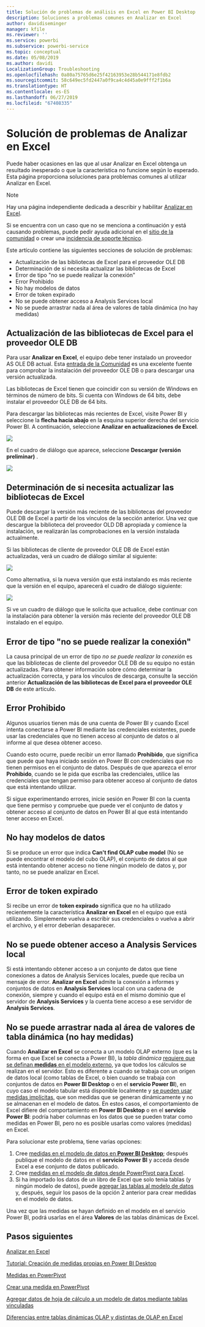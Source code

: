 ```yaml
---
title: Solución de problemas de análisis en Excel en Power BI Desktop
description: Soluciones a problemas comunes en Analizar en Excel
author: davidiseminger
manager: kfile
ms.reviewer: ''
ms.service: powerbi
ms.subservice: powerbi-service
ms.topic: conceptual
ms.date: 05/08/2019
ms.author: davidi
LocalizationGroup: Troubleshooting
ms.openlocfilehash: 0a80a75765d6e25f42163953e28b544171e8fdb2
ms.sourcegitcommit: 58c649ec5fd2447a0f9ca4c4d45a0e9fff2f1b6a
ms.translationtype: HT
ms.contentlocale: es-ES
ms.lasthandoff: 06/27/2019
ms.locfileid: "67408335"
---
```

# <a name="troubleshooting-analyze-in-excel"></a>Solución de problemas de Analizar en Excel

Puede haber ocasiones en las que al usar Analizar en Excel obtenga un resultado inesperado o que la característica no funcione según lo esperado. Esta página proporciona soluciones para problemas comunes al utilizar Analizar en Excel.

> [!NOTE]
> Hay una página independiente dedicada a describir y habilitar [Analizar en Excel](service-analyze-in-excel.md).
> 
> Si se encuentra con un caso que no se menciona a continuación y está causando problemas, puede pedir ayuda adicional en el [sitio de la comunidad](http://community.powerbi.com/) o crear una [incidencia de soporte técnico](https://powerbi.microsoft.com/support/).
> 
> 

Este artículo contiene las siguientes secciones de solución de problemas:

* Actualización de las bibliotecas de Excel para el proveedor OLE DB
* Determinación de si necesita actualizar las bibliotecas de Excel
* Error de tipo "no se puede realizar la conexión"
* Error Prohibido
* No hay modelos de datos
* Error de token expirado
* No se puede obtener acceso a Analysis Services local
* No se puede arrastrar nada al área de valores de tabla dinámica (no hay medidas)

## <a name="update-excel-libraries-for-the-ole-db-provider"></a>Actualización de las bibliotecas de Excel para el proveedor OLE DB
Para usar **Analizar en Excel**, el equipo debe tener instalado un proveedor AS OLE DB actual. Esta [entrada de la Comunidad](http://community.powerbi.com/t5/Service/Analyze-in-Excel-Initialization-of-the-data-source-failed/m-p/30837#M8081) es una excelente fuente para comprobar la instalación del proveedor OLE DB o para descargar una versión actualizada.

Las bibliotecas de Excel tienen que coincidir con su versión de Windows en términos de número de bits. Si cuenta con Windows de 64 bits, debe instalar el proveedor OLE DB de 64 bits.

Para descargar las bibliotecas más recientes de Excel, visite Power BI y seleccione la **flecha hacia abajo** en la esquina superior derecha del servicio Power BI. A continuación, seleccione **Analizar en actualizaciones de Excel**.

![](media/desktop-troubleshooting-analyze-in-excel/tshoot-analyze-excel_1.png)

En el cuadro de diálogo que aparece, seleccione **Descargar (versión preliminar)** .

![](media/desktop-troubleshooting-analyze-in-excel/tshoot-analyze-excel_2.png)

## <a name="determining-whether-you-need-to-update-your-excel-libraries"></a>Determinación de si necesita actualizar las bibliotecas de Excel
Puede descargar la versión más reciente de las bibliotecas del proveedor OLE DB de Excel a partir de los vínculos de la sección anterior. Una vez que descargue la biblioteca del proveedor OLD DB apropiada y comience la instalación, se realizarán las comprobaciones en la versión instalada actualmente.

Si las bibliotecas de cliente de proveedor OLE DB de Excel están actualizadas, verá un cuadro de diálogo similar al siguiente:

![](media/desktop-troubleshooting-analyze-in-excel/troubleshoot-analyze-excel_3.png)

Como alternativa, si la nueva versión que está instalando es más reciente que la versión en el equipo, aparecerá el cuadro de diálogo siguiente:

![](media/desktop-troubleshooting-analyze-in-excel/troubleshoot-analyze-excel_2.png)

Si ve un cuadro de diálogo que le solicita que actualice, debe continuar con la instalación para obtener la versión más reciente del proveedor OLE DB instalado en el equipo.

## <a name="connection-cannot-be-made-error"></a>Error de tipo "no se puede realizar la conexión"
La causa principal de un error de tipo *no se puede realizar la conexión* es que las bibliotecas de cliente del proveedor OLE DB de su equipo no están actualizadas. Para obtener información sobre cómo determinar la actualización correcta, y para los vínculos de descarga, consulte la sección anterior **Actualización de las bibliotecas de Excel para el proveedor OLE DB** de este artículo.

## <a name="forbidden-error"></a>Error Prohibido
Algunos usuarios tienen más de una cuenta de Power BI y cuando Excel intenta conectarse a Power BI mediante las credenciales existentes, puede usar las credenciales que no tienen acceso al conjunto de datos o al informe al que desea obtener acceso.

Cuando esto ocurre, puede recibir un error llamado **Prohibido**, que significa que puede que haya iniciado sesión en Power BI con credenciales que no tienen permisos en el conjunto de datos. Después de que aparezca el error **Prohibido**, cuando se le pida que escriba las credenciales, utilice las credenciales que tengan permiso para obtener acceso al conjunto de datos que está intentando utilizar.

Si sigue experimentando errores, inicie sesión en Power BI con la cuenta que tiene permiso y compruebe que puede ver el conjunto de datos y obtener acceso al conjunto de datos en Power BI al que está intentando tener acceso en Excel.

## <a name="no-data-models"></a>No hay modelos de datos
Si se produce un error que indica **Can't find OLAP cube model** (No se puede encontrar el modelo del cubo OLAP), el conjunto de datos al que está intentando obtener acceso no tiene ningún modelo de datos y, por tanto, no se puede analizar en Excel.

## <a name="token-expired-error"></a>Error de token expirado
Si recibe un error de **token expirado** significa que no ha utilizado recientemente la característica **Analizar en Excel** en el equipo que está utilizando. Simplemente vuelva a escribir sus credenciales o vuelva a abrir el archivo, y el error deberían desaparecer.

## <a name="unable-to-access-on-premises-analysis-services"></a>No se puede obtener acceso a Analysis Services local
Si está intentando obtener acceso a un conjunto de datos que tiene conexiones a datos de Analysis Services locales, puede que reciba un mensaje de error. **Analizar en Excel** admite la conexión a informes y conjuntos de datos en **Analysis Services** local con una cadena de conexión, siempre y cuando el equipo está en el mismo dominio que el servidor de **Analysis Services** y la cuenta tiene acceso a ese servidor de **Analysis Services**.

## <a name="cant-drag-anything-to-the-pivottable-values-area-no-measures"></a>No se puede arrastrar nada al área de valores de tabla dinámica (no hay medidas)
Cuando **Analizar en Excel** se conecta a un modelo OLAP externo (que es la forma en que Excel se conecta a Power BI), la *tabla dinámica* [requiere que se definan **medidas** en el modelo externo](https://support.microsoft.com/kb/234700), ya que todos los cálculos se realizan en el servidor. Esto es diferente a cuando se trabaja con un origen de datos local (como tablas de Excel, o bien cuando se trabaja con conjuntos de datos en **Power BI Desktop** o en el **servicio Power BI**), en cuyo caso el modelo tabular está disponible localmente y [se pueden usar medidas implícitas](https://msdn.microsoft.com/library/gg399077.aspx), que son medidas que se generan dinámicamente y no se almacenan en el modelo de datos. En estos casos, el comportamiento de Excel difiere del comportamiento en **Power BI Desktop** o en el **servicio Power BI**: podría haber columnas en los datos que se pueden tratar como medidas en Power BI, pero no es posible usarlas como valores (medidas) en Excel.

Para solucionar este problema, tiene varias opciones:

1. Cree [medidas en el modelo de datos en **Power BI Desktop**](desktop-tutorial-create-measures.md); después publique el modelo de datos en el **servicio Power BI** y acceda desde Excel a ese conjunto de datos publicado.
2. Cree [medidas en el modelo de datos desde PowerPivot para Excel](https://support.office.com/article/Create-a-Measure-in-Power-Pivot-d3cc1495-b4e5-48e7-ba98-163022a71198).
3. Si ha importado los datos de un libro de Excel que solo tenía tablas (y ningún modelo de datos), puede [agregar las tablas al modelo de datos](https://support.office.com/article/Add-worksheet-data-to-a-Data-Model-using-a-linked-table-d3665fc3-99b0-479d-ba09-a37640f5be42) y, después, seguir los pasos de la opción 2 anterior para crear medidas en el modelo de datos.

Una vez que las medidas se hayan definido en el modelo en el servicio Power BI, podrá usarlas en el área **Valores** de las tablas dinámicas de Excel.

## <a name="next-steps"></a>Pasos siguientes
[Analizar en Excel](service-analyze-in-excel.md)

[Tutorial: Creación de medidas propias en Power BI Desktop](desktop-tutorial-create-measures.md)

[Medidas en PowerPivot](https://msdn.microsoft.com/library/gg399077.aspx)

[Crear una medida en PowerPivot](https://support.office.com/article/Create-a-Measure-in-Power-Pivot-d3cc1495-b4e5-48e7-ba98-163022a71198)

[Agregar datos de hoja de cálculo a un modelo de datos mediante tablas vinculadas](https://support.office.com/article/Add-worksheet-data-to-a-Data-Model-using-a-linked-table-d3665fc3-99b0-479d-ba09-a37640f5be42)

[Diferencias entre tablas dinámicas OLAP y distintas de OLAP en Excel](https://support.microsoft.com/kb/234700)

